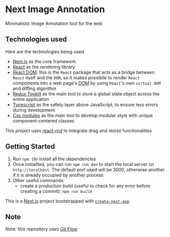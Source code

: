 # Next Image Annotation

Minimalistic Image Annotation tool for the web

## Technologies used

Here are the technologies being used

- [Next.js](https://nextjs.org/) as the core framework
- [React](https://react.dev/) as the rendering library
- [React DOM](https://github.com/facebook/react/tree/main/packages/react-dom): this is the `React` package that acts as a bridge between `React` itself and the `DOM`, so it makes possibile to render `React` components into a web page's [DOM](https://www.w3.org/TR/WD-DOM/introduction.html) by using `React`'s own `virtual DOM` and diffing algorithm
- [Redux Tooklit](https://redux-toolkit.js.org/) as the main tool to store a global state object across the entire application
- [Typescript](https://www.typescriptlang.org/) as the safety layer above JavaScript, to ensure less errors during development
- [Css modules](https://github.com/css-modules/css-modules) as the main tool to develop modular style with unique component-centered classes

This project uses [react-rnd](https://github.com/bokuweb/react-rnd) to integrate drag and resize functionalities

## Getting Started

1. Run `npm i`to install all the dependencies
2. Once installted, you can run `npm run dev` to start the local server on `http://localhost`. The default port used will be 3000, otherwise another if it is already occupied by another process
3. Other useful commands:
   - create a production build (useful to check for any error before creating a commit): `npm run build`

This is a [Next.js](https://nextjs.org/) project bootstrapped with [`create-next-app`](https://github.com/vercel/next.js/tree/canary/packages/create-next-app).

## Note

Note: this repository uses [Git Flow](https://www.atlassian.com/git/tutorials/comparing-workflows/gitflow-workflow)
